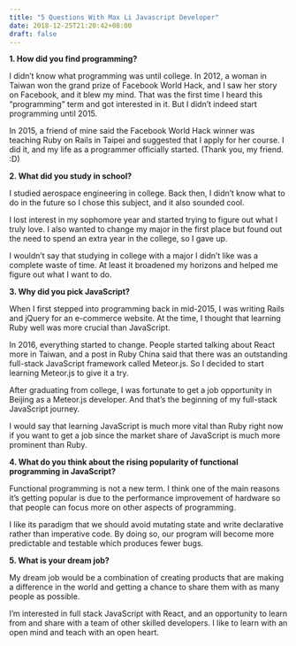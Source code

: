 ```yaml
---
title: "5 Questions With Max Li Javascript Developer"
date: 2018-12-25T21:20:42+08:00
draft: false
---
```


**1. How did you find programming?**

I didn’t know what programming was until college. In 2012, a woman in Taiwan won the grand prize of Facebook World Hack, and I saw her story on Facebook, and it blew my mind. That was the first time I heard this “programming” term and got interested in it. But I didn’t indeed start programming until 2015.

In 2015, a friend of mine said the Facebook World Hack winner was teaching Ruby on Rails in Taipei and suggested that I apply for her course. I did it, and my life as a programmer officially started. (Thank you, my friend. :D)

**2. What did you study in school?**

I studied aerospace engineering in college. Back then, I didn’t know what to do in the future  so I chose this subject, and it also sounded cool.

I lost interest in my sophomore year and started trying to figure out what I truly love. I also wanted to change my major in the first place but found out the need to spend an extra year in the college, so I gave up.

I wouldn’t say that studying in college with a major I didn’t like was a complete waste of time. At least it broadened my horizons and helped me figure out what I want to do.

**3. Why did you pick JavaScript?**

When I first stepped into programming back in mid-2015, I was writing Rails and jQuery for an e-commerce website. At the time, I thought that learning Ruby well was more crucial than JavaScript.

In 2016, everything started to change. People started talking about React more in Taiwan, and a post in Ruby China said that there was an outstanding full-stack JavaScript framework called Meteor.js. So I decided to start learning Meteor.js to give it a try.

After graduating from college, I was fortunate to get a job opportunity in Beijing as a Meteor.js developer. And that’s the beginning of my full-stack JavaScript journey.

I would say that learning JavaScript is much more vital than Ruby right now if you want to get a job since the market share of JavaScript is much more prominent than Ruby.

**4. What do you think about the rising popularity of functional programming in JavaScript?**

Functional programming is not a new term. I think one of the main reasons it’s getting popular is due to the performance improvement of hardware so that people can focus more on other aspects of programming.

I like its paradigm that we should avoid mutating state and write declarative rather than imperative code. By doing so, our program will become more predictable and testable which produces fewer bugs.

**5. What is your dream job?**

My dream job would be a combination of creating products that are making a difference in the world and getting a chance to share them with as many people as possible.

I’m interested in full stack JavaScript with React, and an opportunity to learn from and share with a team of other skilled developers. I like to learn with an open mind and teach with an open heart.

